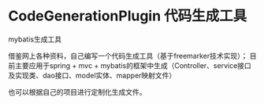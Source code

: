 # CodeGenerationPlugin 代码生成工具
mybatis生成工具

借鉴网上各种资料，自己编写一个代码生成工具（基于freemarker技术实现）；
目前主要应用于spring + mvc + mybatis的框架中生成（Controller、service接口及实现类、dao接口、model实体、mapper映射文件）

也可以根据自己的项目进行定制化生成文件。
